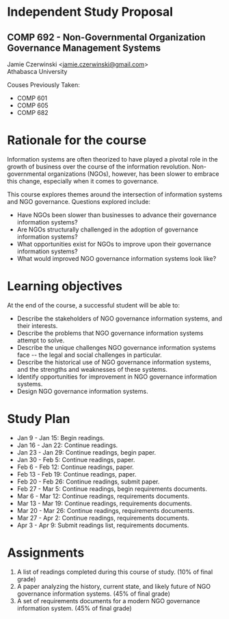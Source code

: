 # Independent Study Proposal
## COMP 692 - Non-Governmental Organization Governance Management Systems
Jamie Czerwinski \<[jamie.czerwinski@gmail.com](jamie.czerwinski@gmail.com)\>  
Athabasca University

Couses Previously Taken:

- COMP 601
- COMP 605
- COMP 682

# Rationale for the course

Information systems are often theorized to have played a pivotal role in the growth of business over the course of the information revolution. Non-governmental organizations (NGOs), however, has been slower to embrace this change, especially when it comes to governance.

This course explores themes around the intersection of information systems and NGO governance. Questions explored include:

- Have NGOs been slower than businesses to advance their governance information systems?
- Are NGOs structurally challenged in the adoption of governance information systems?
- What opportunities exist for NGOs to improve upon their governance information systems?
- What would improved NGO governance information systems look like?

# Learning objectives

At the end of the course, a successful student will be able to:

- Describe the stakeholders of NGO governance information systems, and their interests.
- Describe the problems that NGO governance information systems attempt to solve.
- Describe the unique challenges NGO governance information systems face -- the legal and social challenges in particular.
- Describe the historical use of NGO governance information systems, and the strengths and weaknesses of these systems.
- Identify opportunities for improvement in NGO governance information systems.
- Design NGO governance information systems.

# Study Plan

- Jan 9 - Jan 15: Begin readings.
- Jan 16 - Jan 22: Continue readings.
- Jan 23 - Jan 29: Continue readings, begin paper.
- Jan 30 - Feb 5: Continue readings, paper.
- Feb 6 - Feb 12: Continue readings, paper.
- Feb 13 - Feb 19: Continue readings, paper.
- Feb 20 - Feb 26: Continue readings, submit paper.
- Feb 27 - Mar 5: Continue readings, begin requirements documents.
- Mar 6 - Mar 12: Continue readings, requirements documents.
- Mar 13 - Mar 19: Continue readings, requirements documents.
- Mar 20 - Mar 26: Continue readings, requirements documents.
- Mar 27 - Apr 2: Continue readings, requirements documents.
- Apr 3 - Apr 9: Submit readings list, requirements documents.

# Assignments

1. A list of readings completed during this course of study. (10% of final grade)
2. A paper analyzing the history, current state, and likely future of NGO governance information systems. (45% of final grade)
3. A set of requirements documents for a modern NGO governance information system. (45% of final grade)
